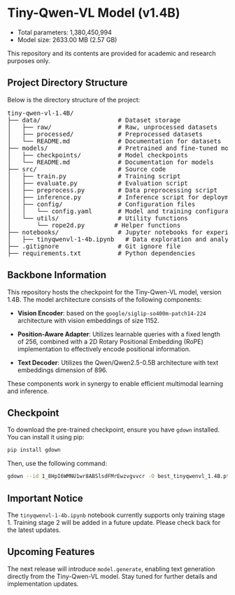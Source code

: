 # Tiny-Qwen-VL Model (v1.4B)

- Total parameters: 1,380,450,994
- Model size: 2633.00 MB (2.57 GB)

This repository and its contents are provided for academic and research purposes only.

## Project Directory Structure

Below is the directory structure of the project:
<pre>
tiny-qwen-vl-1.4B/
├── data/                     # Dataset storage
│   ├── raw/                  # Raw, unprocessed datasets
│   ├── processed/            # Preprocessed datasets
│   └── README.md             # Documentation for datasets
├── models/                   # Pretrained and fine-tuned models
│   ├── checkpoints/          # Model checkpoints
│   └── README.md             # Documentation for models
├── src/                      # Source code
│   ├── train.py              # Training script
│   ├── evaluate.py           # Evaluation script
│   ├── preprocess.py         # Data preprocessing script
│   ├── inference.py          # Inference script for deployment
│   ├── config/               # Configuration files
│   │   └── config.yaml       # Model and training configuration
│   └── utils/                # Utility functions
│       └── rope2d.py        # Helper functions
├── notebooks/                # Jupyter notebooks for experiments
│   ├── tinyqwenvl-1-4b.ipynb   # Data exploration and analysis
├── .gitignore                # Git ignore file
├── requirements.txt          # Python dependencies
</pre>

## Backbone Information

This repository hosts the checkpoint for the Tiny-Qwen-VL model, version 1.4B. The model architecture consists of the following components:

- **Vision Encoder**: based on the `google/siglip-so400m-patch14-224` architecture with vision embeddings of size 1152.

- **Position-Aware Adapter**: Utilizes learnable queries with a fixed length of 256, combined with a 2D Rotary Positional Embedding (RoPE) implementation to effectively encode positional information.

- **Text Decoder**: Utilizes the Qwen/Qwen2.5-0.5B architecture with text embeddings dimension of 896.

These components work in synergy to enable efficient multimodal learning and inference.

## Checkpoint

To download the pre-trained checkpoint, ensure you have `gdown` installed. You can install it using pip:

```bash
pip install gdown
```

Then, use the following command:

```bash
gdown --id 1_8HpI6WMNU1wr8ABSlsdFMrEwzvgvvcr -O best_tinyqwenvl_1.4B.pth
```

## Important Notice

The `tinyqwenvl-1-4b.ipynb` notebook currently supports only training stage 1. Training stage 2 will be added in a future update. Please check back for the latest updates.

## Upcoming Features

The next release will introduce `model.generate`, enabling text generation directly from the Tiny-Qwen-VL model. Stay tuned for further details and implementation updates.
